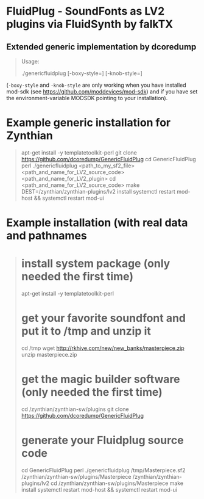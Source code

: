 # FluidPlug - SoundFonts as LV2 plugins via FluidSynth by falkTX #
## Extended generic implementation by dcoredump ##

> Usage:
> 
> 	./genericfluidplug
> 		[-boxy-style=<color>] 
> 		[-knob-style=<color>]
> 		<SF2-soundfont>
> 		<FluidPlug-name>
> 		<LV2-install-path>
 
(`-boxy-style` and `-knob-style` are only working when you have installed
mod-sdk (see https://github.com/moddevices/mod-sdk) and if you have set the
environment-variable MODSDK pointing to your installation).

# Example generic installation for Zynthian #

> apt-get install -y templatetoolkit-perl 
> git clone https://github.com/dcoredump/GenericFluidPlug
> cd GenericFluidPlug
> perl ./genericfluidplug <path_to_my_sf2_file> <path_and_name_for_LV2_source_code> <path_and_name_for_LV2_plugin>
> cd <path_and_name_for_LV2_source_code>
> make DEST=/zynthian/zynthian-plugins/lv2 install
> systemctl restart mod-host && systemctl restart mod-ui

# Example installation (with real data and pathnames #

> # install system package (only needed the first time)
> apt-get install -y templatetoolkit-perl 
> # get your favorite soundfont and put it to /tmp and unzip it
> cd /tmp
> wget http://rkhive.com/new/new_banks/masterpiece.zip    
> unzip masterpiece.zip
> # get the magic builder software (only needed the first time)
> cd /zynthian/zynthian-sw/plugins
> git clone https://github.com/dcoredump/GenericFluidPlug
> # generate your Fluidplug source code
> cd GenericFluidPlug
> perl ./genericfluidplug /tmp/Masterpiece.sf2 /zynthian/zynthian-sw/plugins/Masterpiece /zynthian/zynthian-plugins/lv2
> cd /zynthian/zynthian-sw/plugins/Masterpiece
> make install
> systemctl restart mod-host && systemctl restart mod-ui

